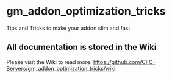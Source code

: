 # gm_addon_optimization_tricks
Tips and Tricks to make your addon slim and fast

## All documentation is stored in the Wiki
Please visit the Wiki to read more: https://github.com/CFC-Servers/gm_addon_optimization_tricks/wiki
